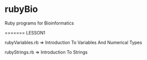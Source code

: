rubyBio
=======

Ruby programs for Bioinformatics

=======
LESSON1

rubyVariables.rb => Introduction To Variables And Numerical Types

rubyStrings.rb => Introduction To Strings
